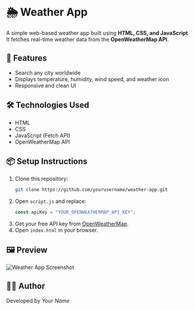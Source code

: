 # 🌦️ Weather App

A simple web-based weather app built using **HTML, CSS, and JavaScript**.  
It fetches real-time weather data from the **OpenWeatherMap API**.

## 🚀 Features
- Search any city worldwide
- Displays temperature, humidity, wind speed, and weather icon
- Responsive and clean UI

## 🛠️ Technologies Used
- HTML  
- CSS  
- JavaScript (Fetch API)  
- OpenWeatherMap API

## 📦 Setup Instructions
1. Clone this repository:
   ```bash
   git clone https://github.com/yourusername/weather-app.git
   ```
2. Open `script.js` and replace:
   ```js
   const apiKey = "YOUR_OPENWEATHERMAP_API_KEY";
   ```
3. Get your free API key from [OpenWeatherMap](https://openweathermap.org/).
4. Open `index.html` in your browser.

## 🖼️ Preview
![Weather App Screenshot](https://via.placeholder.com/500x300?text=Weather+App+Preview)

## 🧑‍💻 Author
Developed by *Your Name*
